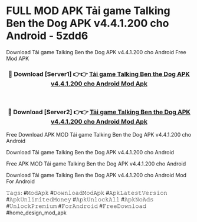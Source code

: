 # FULL MOD APK Tải game Talking Ben the Dog APK v4.4.1.200 cho Android - 5zdd6
Download Tải game Talking Ben the Dog APK v4.4.1.200 cho Android Free Mod APK

<div align="center">
<h3>🔴 Download [Server1] 👉👉 <a href="https://apk-comot.site?title=Tải_game_Talking_Ben_the_Dog_APK_v4.4.1.200_cho_Android">Tải game Talking Ben the Dog APK v4.4.1.200 cho Android Mod Apk</a></h3><br>

<h3>🔴 Download [Server2] 👉👉 <a href="https://apk-comot.site?title=Tải_game_Talking_Ben_the_Dog_APK_v4.4.1.200_cho_Android">Tải game Talking Ben the Dog APK v4.4.1.200 cho Android Mod Apk</a></h3>
</div>


Free Download APK MOD Tải game Talking Ben the Dog APK v4.4.1.200 cho Android

Download Tải game Talking Ben the Dog APK v4.4.1.200 cho Android 

Free APK MOD Tải game Talking Ben the Dog APK v4.4.1.200 cho Android 

Download Tải game Talking Ben the Dog APK v4.4.1.200 cho Android Mod For Android

𝚃𝚊𝚐𝚜: #𝙼𝚘𝚍𝙰𝚙𝚔 #𝙳𝚘𝚠𝚗𝚕𝚘𝚊𝚍𝙼𝚘𝚍𝙰𝚙𝚔 #𝙰𝚙𝚔𝙻𝚊𝚝𝚎𝚜𝚝𝚅𝚎𝚛𝚜𝚒𝚘𝚗 #𝙰𝚙𝚔𝚄𝚗𝚕𝚒𝚖𝚒𝚝𝚎𝚍𝙼𝚘𝚗𝚎𝚢 #𝙰𝚙𝚔𝚄𝚗𝚕𝚘𝚌𝚔𝙰𝚕𝚕 #𝙰𝚙𝚔𝙽𝚘𝙰𝚍𝚜 #𝚄𝚗𝚕𝚘𝚌𝚔𝙿𝚛𝚎𝚖𝚒𝚞𝚖 #𝙵𝚘𝚛𝙰𝚗𝚍𝚛𝚘𝚒𝚍 #𝙵𝚛𝚎𝚎𝙳𝚘𝚠𝚗𝚕𝚘𝚊𝚍 #home_design_mod_apk